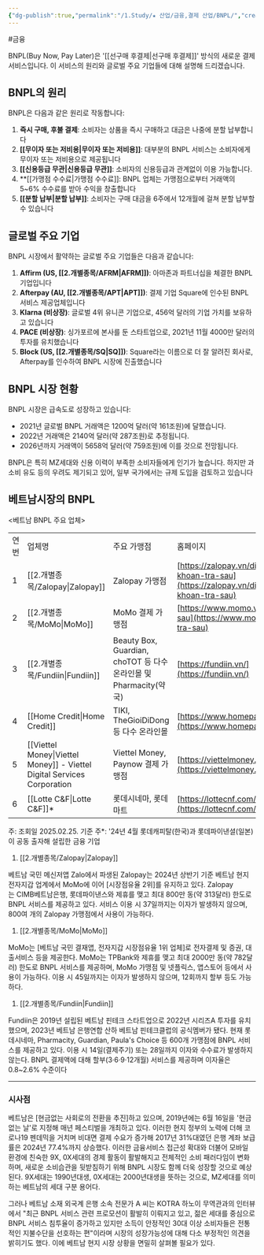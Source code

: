 ```yaml
---
{"dg-publish":true,"permalink":"/1.Study/★ 산업/금융,결제 산업/BNPL/","created":"2024-08-29T21:57:05.890+09:00","updated":"2025-06-25T13:28:40.174+09:00"}
---
```


#금융 


BNPL(Buy Now, Pay Later)은 '[[선구매 후결제\|선구매 후결제]]' 방식의 새로운 결제 서비스입니다. 이 서비스의 원리와 글로벌 주요 기업들에 대해 설명해 드리겠습니다.

## BNPL의 원리

BNPL은 다음과 같은 원리로 작동합니다:

1. **즉시 구매, 후불 결제**: 소비자는 상품을 즉시 구매하고 대금은 나중에 분할 납부합니다
2. **[[무이자 또는 저비용\|무이자 또는 저비용]]**: 대부분의 BNPL 서비스는 소비자에게 무이자 또는 저비용으로 제공됩니다
3. **[[신용등급 무관\|신용등급 무관]]**: 소비자의 신용등급과 관계없이 이용 가능합니다[](https://www.samsungsds.com/kr/insights/bnpl.html).
4. **[[가맹점 수수료\|가맹점 수수료]]: BNPL 업체는 가맹점으로부터 거래액의 5~6% 수수료를 받아 수익을 창출합니다
5. **[[분할 납부\|분할 납부]]**: 소비자는 구매 대금을 6주에서 12개월에 걸쳐 분할 납부할 수 있습니다

## 글로벌 주요 기업

BNPL 시장에서 활약하는 글로벌 주요 기업들은 다음과 같습니다:

1. **Affirm (US, [[2.개별종목/AFRM\|AFRM]])**: 아마존과 파트너십을 체결한 BNPL 기업입니다
2. **Afterpay (AU, [[2.개별종목/APT\|APT]])**: 결제 기업 Square에 인수된 BNPL 서비스 제공업체입니다
3. **Klarna (비상장)**: 글로벌 4위 유니콘 기업으로, 456억 달러의 기업 가치를 보유하고 있습니다
4. **PACE (비상장)**: 싱가포르에 본사를 둔 스타트업으로, 2021년 11월 4000만 달러의 투자를 유치했습니다
5. **Block (US, [[2.개별종목/SQ\|SQ]])**: Square라는 이름으로 더 잘 알려진 회사로, Afterpay를 인수하여 BNPL 시장에 진출했습니다

## BNPL 시장 현황

BNPL 시장은 급속도로 성장하고 있습니다:

- 2021년 글로벌 BNPL 거래액은 1200억 달러(약 161조원)에 달했습니다[](https://economist.co.kr/article/view/ecn202308220013).
- 2022년 거래액은 2140억 달러(약 287조원)로 추정됩니다[](https://economist.co.kr/article/view/ecn202308220013).
- 2026년까지 거래액이 5658억 달러(약 759조원)에 이를 것으로 전망됩니다[](https://economist.co.kr/article/view/ecn202308220013).

BNPL은 특히 MZ세대와 신용 이력이 부족한 소비자들에게 인기가 높습니다. 하지만 과소비 유도 등의 우려도 제기되고 있어, 일부 국가에서는 규제 도입을 검토하고 있습니다

## 베트남시장의 BNPL

<베트남 BNPL 주요 업체>

|     |                                                           |                                                         |                                                                                              |
| --- | --------------------------------------------------------- | ------------------------------------------------------- | -------------------------------------------------------------------------------------------- |
| 연번  | 업체명                                                       | 주요 가맹점                                                  | 홈페이지                                                                                         |
| 1   | [[2.개별종목/Zalopay\|Zalopay]]                                               | Zalopay 가맹점                                             | [https://zalopay.vn/dich-vu/tai-khoan-tra-sau](https://zalopay.vn/dich-vu/tai-khoan-tra-sau) |
| 2   | [[2.개별종목/MoMo\|MoMo]]                                                  | MoMo 결제 가맹점                                             | [https://www.momo.vn/vi-tra-sau](https://www.momo.vn/vi-tra-sau)                             |
| 3   | [[2.개별종목/Fundiin\|Fundiin]]                                               | Beauty Box, Guardian, choTOT 등 다수 온라인몰 및 Pharmacity(약국) | [https://fundiin.vn/](https://fundiin.vn/)                                                   |
| 4   | [[Home Credit\|Home Credit]]                                           | TIKI, TheGioiDiDong 등 다수 온라인몰                           | [https://www.homepaylater.vn/](https://www.homepaylater.vn/)                                 |
| 5   | [[Viettel Money\|Viettel Money]]  - Viettel Digital Services Corporation | Viettel Money, Paynow 결제 가맹점                            | [https://viettelmoney.vn/paynow/](https://viettelmoney.vn/paynow/)                           |
| 6   | [[Lotte C&F\|Lotte C&F]]*                                            | 롯데시네마, 롯데마트                                             | [https://lottecnf.com/](https://lottecnf.com/)                                               |
주: 조회일 2025.02.25. 기준
주*: '24년 4월 롯데캐피탈(한국)과 롯데파이낸셜(일본)이 공동 출자해 설립한 금융 기업

1) [[2.개별종목/Zalopay\|Zalopay]]  

베트남 국민 메신저앱 Zalo에서 파생된 Zalopay는 2024년 상반기 기준 베트남 현지 전자지갑 업계에서 MoMo에 이어 [시장점유율 2위]를 유지하고 있다. Zalopay는 CIMB베트남은행, 롯데파이낸스와 제휴를 맺고 최대 800만 동(약 313달러) 한도로 BNPL 서비스를 제공하고 있다. 서비스 이용 시 37일까지는 이자가 발생하지 않으며, 800여 개의 Zalopay 가맹점에서 사용이 가능하다.

1) [[2.개별종목/MoMo\|MoMo]]

MoMo는 [베트남 국민 결재앱, 전자지갑 시장점유율 1위 업체]로 전자결제 및 증권, 대출서비스 등을 제공한다. MoMo는 TPBank와 제휴를 맺고 최대 2000만 동(약 782달러) 한도로 BNPL 서비스를 제공하며, MoMo 가맹점 및 넷플릭스, 앱스토어 등에서 사용이 가능하다. 이용 시 45일까지는 이자가 발생하지 않으며, 12회까지 할부 등도 가능하다.

1) [[2.개별종목/Fundiin\|Fundiin]]  

Fundiin은 2019년 설립된 베트남 핀테크 스타트업으로 2022년 시리즈A 투자를 유치했으며, 2023년 베트남 은행연합 산하 베트남 핀테크클럽의 공식멤버가 됐다. 현재 롯데시네마, Pharmacity, Guardian, Paula's Choice 등 600개 가맹점에 BNPL 서비스를 제공하고 있다. 이용 시 14일(결제주기) 또는 28일까지 이자와 수수료가 발생하지 않는다. BNPL 결제액에 대해 할부(3·6·9·12개월) 서비스를 제공하며 이자율은 0.8~2.6% 수준이다

---

### 시사점  

베트남은 [현금없는 사회로의 전환을 추진]하고 있으며, 2019년에는 6월 16일을 '현금없는 날'로 지정해 매년 페스티벌을 개최하고 있다. 이러한 현지 정부의 노력에 더해 코로나19 펜데믹을 거치며 비대면 결제 수요가 증가해 2017년 31%대였던 은행 계좌 보급률은 2024년 77.4%까지 상승했다. 이러한 금융서비스 접근성 확대와 더불어 모바일 환경에 친숙한 9X, 0X세대의 경제 활동이 활발해지고 전체적인 소비 패러다임이 변화하며, 새로운 소비습관을 뒷받침하기 위해 BNPL 시장도 함께 더욱 성장할 것으로 예상된다. 9X세대는 1990년대생, 0X세대는 2000년대생을 뜻하는 것으로, MZ세대를 의미하는 베트남의 세대 구분 용어다. 

그러나 베트남 소재 외국계 은행 소속 전문가 A 씨는 KOTRA 하노이 무역관과의 인터뷰에서 "최근 BNPL 서비스 관련 프로모션이 활발히 이뤄지고 있고, 젊은 세대를 중심으로 BNPL 서비스 침투율이 증가하고 있지만 소득이 안정적인 30대 이상 소비자들은 전통적인 지불수단을 선호하는 편"이라며 시장의 성장가능성에 대해 다소 부정적인 의견을 밝히기도 했다. 이에 베트남 현지 시장 상황을 면밀히 살펴볼 필요가 있다.